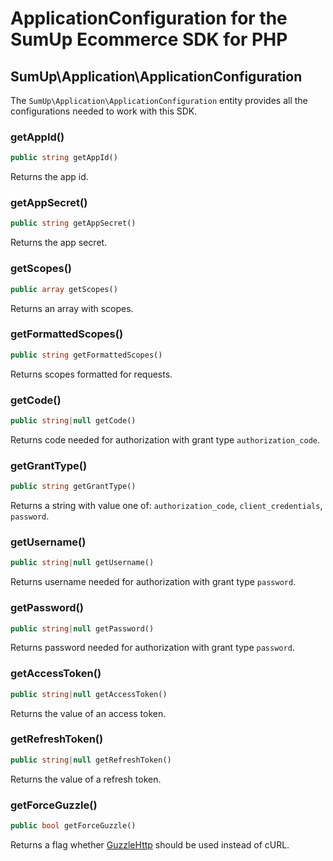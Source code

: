 # ApplicationConfiguration for the SumUp Ecommerce SDK for PHP

## SumUp\Application\ApplicationConfiguration

The `SumUp\Application\ApplicationConfiguration` entity provides all the configurations needed to work with this SDK.

### getAppId()

```php
public string getAppId()
```

Returns the app id.

### getAppSecret()

```php
public string getAppSecret()
```

Returns the app secret.

### getScopes()

```php
public array getScopes()
```

Returns an array with scopes.

### getFormattedScopes()

```php
public string getFormattedScopes()
```

Returns scopes formatted for requests.

### getCode()

```php
public string|null getCode()
```

Returns code needed for authorization with grant type `authorization_code`.

### getGrantType()

```php
public string getGrantType()
```

Returns a string with value one of: `authorization_code`, `client_credentials`, `password`.

### getUsername()

```php
public string|null getUsername()
```

Returns username needed for authorization with grant type `password`.

### getPassword()

```php
public string|null getPassword()
```

Returns password needed for authorization with grant type `password`.

### getAccessToken()

```php
public string|null getAccessToken()
```

Returns the value of an access token.

### getRefreshToken()

```php
public string|null getRefreshToken()
```

Returns the value of a refresh token.

### getForceGuzzle()

```php
public bool getForceGuzzle()
```

Returns a flag whether [GuzzleHttp](https://packagist.org/packages/guzzlehttp/guzzle) should be used instead of cURL.

